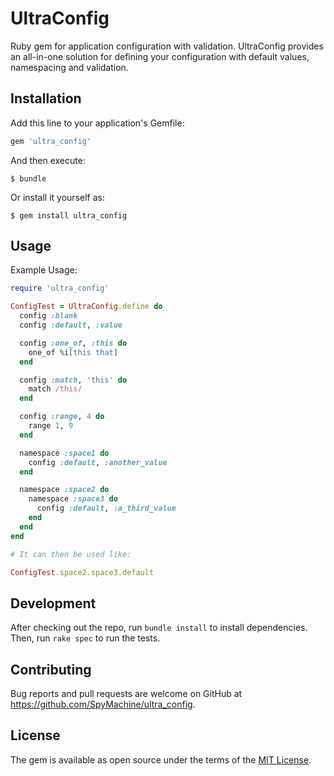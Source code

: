 # UltraConfig

Ruby gem for application configuration with validation. UltraConfig provides an
all-in-one solution for defining your configuration with default values, 
namespacing and validation.

## Installation

Add this line to your application's Gemfile:

```ruby
gem 'ultra_config'
```

And then execute:

    $ bundle

Or install it yourself as:

    $ gem install ultra_config

## Usage

Example Usage: 

```ruby
require 'ultra_config'

ConfigTest = UltraConfig.define do
  config :blank
  config :default, :value

  config :one_of, :this do
    one_of %i[this that]
  end

  config :match, 'this' do
    match /this/
  end

  config :range, 4 do
    range 1, 9
  end

  namespace :space1 do
    config :default, :another_value
  end

  namespace :space2 do
    namespace :space3 do
      config :default, :a_third_value
    end
  end
end

# It can then be used like:

ConfigTest.space2.space3.default

```



## Development

After checking out the repo, run `bundle install` to install dependencies. Then, run `rake spec` to run the tests.

## Contributing

Bug reports and pull requests are welcome on GitHub at https://github.com/SpyMachine/ultra_config.

## License

The gem is available as open source under the terms of the [MIT License](http://opensource.org/licenses/MIT).